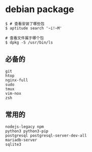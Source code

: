 # debian package

```
$ # 查看安装了哪些包
$ aptitude search '~i!~M'
```

```
# 查看文件属于哪个包
$ dpkg -S /usr/bin/ls
```


## 必备的

```
git
htop
nginx-full
sudo
tmux
vim-nox
zsh
```



## 常用的
```
nodejs-legacy npm
python3 python3-pip
postgresql postgresql-server-dev-all
mariadb-server
sqlite3
```
